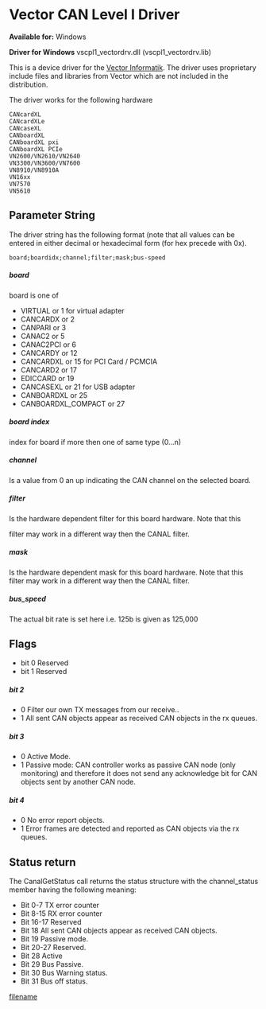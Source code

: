 # Vector CAN Level I Driver

**Available for:** Windows

**Driver for Windows** vscpl1_vectordrv.dll (vscpl1_vectordrv.lib)

This is a device driver for the [Vector Informatik](https://www.vector-informatik.com/english). The driver uses proprietary include files and libraries from Vector which are not included in the distribution.  

The driver works for the following hardware

    CANcardXL
    CANcardXLe
    CANcaseXL
    CANboardXL
    CANboardXL pxi
    CANboardXL PCIe 
    VN2600/VN2610/VN2640
    VN3300/VN3600/VN7600
    VN8910/VN8910A
    VN16xx
    VN7570
    VN5610

## Parameter String

The driver string has the following format (note that all values can be entered in either decimal or hexadecimal form (for hex precede with 0x).

    board;boardidx;channel;filter;mask;bus-speed

##### board

board is one of

   * VIRTUAL or 1 for virtual adapter 
   * CANCARDX or 2 
   * CANPARI or 3 
   * CANAC2 or 5 
   * CANAC2PCI or 6 
   * CANCARDY or 12 
   * CANCARDXL or 15 for PCI Card / PCMCIA 
   * CANCARD2 or 17 
   * EDICCARD or 19 
   * CANCASEXL or 21 for USB adapter 
   * CANBOARDXL or 25 
   * CANBOARDXL_COMPACT or 27 

##### board index

index for board if more then one of same type (0…n)

##### channel

Is a value from 0 an up indicating the CAN channel on the selected board.

##### filter

Is the hardware dependent filter for this board hardware. Note that this

filter may work in a different way then the CANAL filter.

##### mask

Is the hardware dependent mask for this board hardware. Note that this filter may work in a different way then the CANAL filter. 

##### bus_speed

The actual bit rate is set here i.e. 125b is given as 125,000 

## Flags

   * bit 0 Reserved
   * bit 1 Reserved

##### bit 2

   * 0 Filter our own TX messages from our receive.. 
   * 1 All sent CAN objects appear as received CAN objects in the rx queues.

##### bit 3

   * 0 Active Mode. 
   * 1 Passive mode: CAN controller works as passive CAN node (only monitoring) and therefore it does not send any acknowledge bit for CAN objects sent by another CAN node.

##### bit 4

   * 0 No error report objects. 
   * 1 Error frames are detected and reported as CAN objects via the rx queues. 

## Status return

The CanalGetStatus call returns the status structure with the channel_status member having the following meaning:

   * Bit 0-7 TX error counter 
   * Bit 8-15 RX error counter 
   * Bit 16-17 Reserved 
   * Bit 18 All sent CAN objects appear as received CAN objects. 
   * Bit 19 Passive mode. 
   * Bit 20-27 Reserved. 
   * Bit 28 Active
   * Bit 29 Bus Passive. 
   * Bit 30 Bus Warning status. 
   * Bit 31 Bus off status. 

[filename](./bottom_copyright.md ':include')

